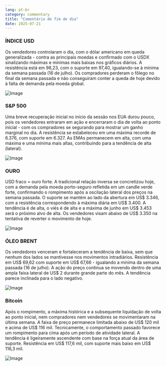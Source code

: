 ```yaml
---
lang: pt-br
category: commentary
title: "Comentário de fim de dia"
date: 2025-07-21
---
```


### ÍNDICE USD

Os vendedores controlaram o dia, com o dólar americano em queda generalizada - contra as principais moedas e confirmado com o USDX sinalizando máximas e mínimas mais baixas nos gráficos diários. A resistência está em 98,23, com o suporte em 97,40, igualando-se à mínima da semana passada (16 de julho). Os compradores perderam o fôlego no final da semana passada e não conseguiram conter a queda de hoje devido à falta de demanda pela moeda global.

![Image](https://markleighedu.github.io/img/Jul-2025/21-Jul-2025/usdindex.jpg)

### S&P 500

Uma breve recuperação inicial no início da sessão nos EUA durou pouco, pois os vendedores entraram em ação e encerraram o dia de volta ao ponto inicial - com os compradores se segurando para mostrar um ganho marginal no dia. A resistência se estabeleceu em uma máxima recorde de 6.376, com suporte em 6.327. As EMAs permanecem em alta, com uma máxima e uma mínima mais altas, contribuindo para a tendência de alta (lateral).

![Image](https://markleighedu.github.io/img/Jul-2025/21-Jul-2025/sp500.jpg)

### OURO

USD fraco = ouro forte. A tradicional relação inversa se concretizou hoje, com a demanda pela moeda porto-seguro refletida em um candle verde forte, confirmando o rompimento após a oscilação lateral dos preços na semana passada. O suporte se mantém ao lado da abertura em US$ 3.346, com a resistência correspondendo à máxima diária em US$ 3.400. A tendência é de alta, o viés é de alta e a máxima de junho em US$ 3.453 será o próximo alvo de alta. Os vendedores visam abaixo de US$ 3.350 na tentativa de reverter o movimento de hoje.

![Image](https://markleighedu.github.io/img/Jul-2025/21-Jul-2025/gold.jpg)

### ÓLEO BRENT

Os vendedores venceram e fortaleceram a tendência de baixa, sem que nenhum dos lados se mantivesse nos movimentos intradiários. Resistência em US$ 69,62 com suporte em US$ 67,66 - igualando a mínima da semana passada (16 de julho). A ação do preço continua se movendo dentro de uma ampla faixa lateral de US$ 2 durante grande parte do mês. A tendência parece inclinada para o lado negativo.

![Image](https://markleighedu.github.io/img/Jul-2025/21-Jul-2025/brentoil.jpg)

### Bitcoin

Após o rompimento, a máxima histórica e a subsequente liquidação de volta ao ponto inicial, nem compradores nem vendedores se movimentaram na última semana. A faixa de preço permanece limitada abaixo de US$ 120 mil e acima de US$ 116 mil. Tecnicamente, o comportamento passado favorece um rompimento para cima após um período de atividade lateral. A tendência é ligeiramente ascendente com base na força atual da área de suporte. Resistência em US$ 117,6 mil, com suporte mais baixo em US$ 116,3 mil.

![Image](https://markleighedu.github.io/img/Jul-2025/21-Jul-2025/bitcoin.jpg)

